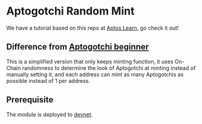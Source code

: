 # Aptogotchi Random Mint

We have a tutorial based on this repo at [Aptos Learn](https://learn.aptoslabs.com/), go check it out!

## Difference from [Aptogotchi beginner](https://github.com/aptos-labs/aptogotchi)

This is a simplified version that only keeps minting function, it uses On-Chain randomness to determine the look of Aptogotchi at minting instead of manually setting it, and each address can mint as many Aptogotchis as possible instead of 1 per address.

## Prerequisite

The module is deployed to [devnet](https://explorer.aptoslabs.com/?network=devnet).
